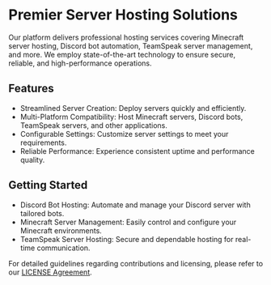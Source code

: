 ﻿# Premier Server Hosting Solutions

Our platform delivers professional hosting services covering Minecraft server hosting, Discord bot automation, TeamSpeak server management, and more. We employ state-of-the-art technology to ensure secure, reliable, and high-performance operations.

## Features

* Streamlined Server Creation: Deploy servers quickly and efficiently.
* Multi-Platform Compatibility: Host Minecraft servers, Discord bots, TeamSpeak servers, and other applications.
* Configurable Settings: Customize server settings to meet your requirements.
* Reliable Performance: Experience consistent uptime and performance quality.

## Getting Started

* Discord Bot Hosting: Automate and manage your Discord server with tailored bots.
* Minecraft Server Management: Easily control and configure your Minecraft environments.
* TeamSpeak Server Hosting: Secure and dependable hosting for real-time communication.

For detailed guidelines regarding contributions and licensing, please refer to our [LICENSE Agreement](#file:LICENSE).
